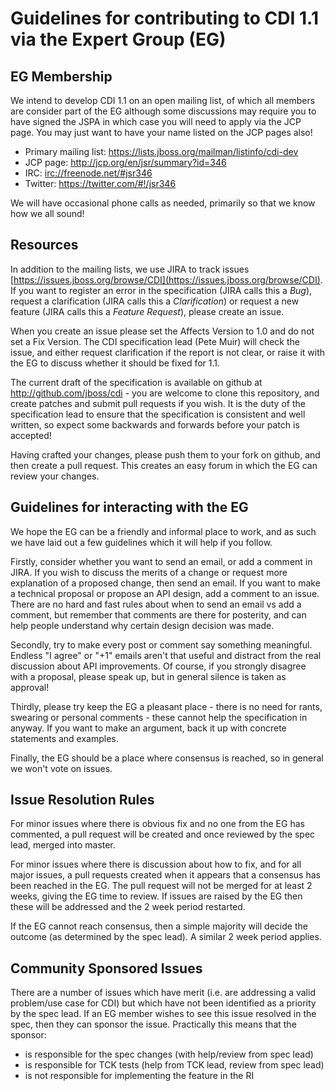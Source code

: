 Guidelines for contributing to CDI 1.1 via the Expert Group (EG)
================================================================

EG Membership
-------------

We intend to develop CDI 1.1 on an open mailing list, of which all members are consider part of the EG although some discussions may require you to have signed the JSPA in which case you will need to apply via the JCP page. You may just want to have your name listed on the JCP pages also!

* Primary mailing list: <https://lists.jboss.org/mailman/listinfo/cdi-dev>
* JCP page: <http://jcp.org/en/jsr/summary?id=346>
* IRC: <irc://freenode.net/#jsr346>
* Twitter: <https://twitter.com/#!/jsr346>

We will have occasional phone calls as needed, primarily so that we know how we all sound!

Resources
---------

In addition to the mailing lists, we use JIRA to track issues [https://issues.jboss.org/browse/CDI](https://issues.jboss.org/browse/CDI). If you want to register an error in the specification (JIRA calls this a *Bug*), request a clarification (JIRA calls this a *Clarification*) or request a new feature (JIRA calls this a *Feature Request*), please create an issue. 

When you create an issue please set the Affects Version to 1.0 and do not set a Fix Version. The CDI specification lead (Pete Muir) will check the issue, and either request clarification if the report is not clear, or raise it with the EG to discuss whether it should be fixed for 1.1.

The current draft of the specification is available on github at <http://github.com/jboss/cdi> - you are welcome to clone this repository, and create patches and submit pull requests if you wish. It is the duty of the specification lead to ensure that the specification is consistent and well written, so expect some backwards and forwards before your patch is accepted!

Having crafted your changes, please push them to your fork on github, and then create a pull request. This creates an easy forum in which the EG can review your changes.


Guidelines for interacting with the EG
--------------------------------------

We hope the EG can be a friendly and informal place to work, and as such we have laid out a few guidelines which it will help if you follow.

Firstly, consider whether you want to send an email, or add a comment in JIRA. If you wish to discuss the merits of a change or request more explanation of a proposed change, then send an email. If you want to make a technical proposal or propose an API design, add a comment to an issue. There are no hard and fast rules about when to send an email vs add a comment, but remember that comments are there for posterity, and can help people understand why certain design decision was made.

Secondly, try to make every post or comment say something meaningful. Endless "I agree" or "+1" emails aren't that useful and distract from the real discussion about API improvements. Of course, if you strongly disagree with a proposal, please speak up, but in general silence is taken as approval!

Thirdly, please try keep the EG a pleasant place - there is no need for rants, swearing or personal comments - these cannot help the specification in anyway. If you want to make an argument, back it up with concrete statements and examples.

Finally, the EG should be a place where consensus is reached, so in general we won't vote on issues.


Issue Resolution Rules
----------------------

For minor issues where there is obvious fix and no one from the EG has commented, a pull request will be created and once reviewed by the spec lead, merged into master.

For minor issues where there is discussion about how to fix, and for all major issues, a pull requests created when it appears that a consensus has been reached in the EG.  The pull request will not be merged for at least 2 weeks, giving the EG time to review. If issues are raised by the EG then these will be addressed and the 2 week period restarted.

If the EG cannot reach consensus, then a simple majority will decide the outcome (as determined by the spec lead). A similar 2 week period applies.


Community Sponsored Issues
--------------------------

There are a number of issues which have merit (i.e. are addressing a valid problem/use case for CDI) but which have not been identified as a priority by the spec lead. If an EG member wishes to see this issue resolved in the spec, then they can sponsor the issue. Practically this means that the sponsor:

* is responsible for the spec changes (with help/review from spec lead)
* is responsible for TCK tests (help from TCK lead, review from spec lead)
* is not responsible for implementing the feature in the RI